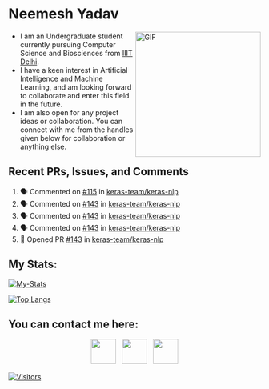 # Neemesh Yadav

<img align="right" alt="GIF" src="https://c.tenor.com/UZJd1pjj4NMAAAAC/surprised-pikachu.gif" width="250"/>

- I am an Undergraduate student currently pursuing Computer Science and Biosciences from [IIIT Delhi](https://www.iiitd.ac.in/).</br>
- I have a keen interest in Artificial Intelligence and Machine Learning, and am looking forward to collaborate and enter this field in the future.</br>
- I am also open for any project ideas or collaboration. You can connect with me from the handles given below for collaboration or anything else.

## Recent PRs, Issues, and Comments
<!--START_SECTION:activity-->
1. 🗣 Commented on [#115](https://github.com/keras-team/keras-nlp/issues/115) in [keras-team/keras-nlp](https://github.com/keras-team/keras-nlp)
2. 🗣 Commented on [#143](https://github.com/keras-team/keras-nlp/issues/143) in [keras-team/keras-nlp](https://github.com/keras-team/keras-nlp)
3. 🗣 Commented on [#143](https://github.com/keras-team/keras-nlp/issues/143) in [keras-team/keras-nlp](https://github.com/keras-team/keras-nlp)
4. 🗣 Commented on [#143](https://github.com/keras-team/keras-nlp/issues/143) in [keras-team/keras-nlp](https://github.com/keras-team/keras-nlp)
5. 💪 Opened PR [#143](https://github.com/keras-team/keras-nlp/pull/143) in [keras-team/keras-nlp](https://github.com/keras-team/keras-nlp)
<!--END_SECTION:activity-->

## My Stats:

[![My-Stats](https://github-readme-stats.vercel.app/api?username=Stealth-py&theme=radical&show_icons=true&layout=compact&height=30)](https://github.com/Stealth-py)

[![Top Langs](https://github-readme-stats.vercel.app/api/top-langs/?username=Stealth-py&theme=radical&layout=compact)](https://github.com/Stealth-py)

## You can contact me here:
<p align = "center">
  <a href = "https://twitter.com/NeemeshYadav" target = "_blank" rel = "noopener noreferrer"><img src="https://img.icons8.com/plasticine/100/000000/twitter.png" width="50"/></a>
  &nbsp; <a href = "https://www.linkedin.com/in/neemeshyadav/" target = "_blank" rel = "noopener noreferrer"><img src = "https://img.icons8.com/plasticine/100/000000/linkedin.png" width="50"/></a>
  &nbsp; <a href = "mailto:generalom1234@gmail.com" target = "_blank" rel = "noopener noreferrer"><img src = "https://img.icons8.com/plasticine/100/000000/gmail.png" width="50"/></a>
</p>
  
[![Visitors](https://visitor-badge.glitch.me/badge?page_id=Stealth-py.Stealth-py)](https://visitor-badge.glitch.me/badge?page_id=Stealth-py.Stealth-py)
